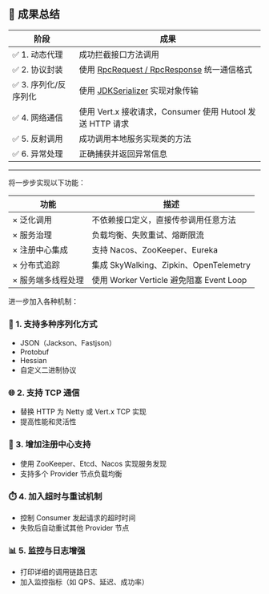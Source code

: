 

## 🎁 成果总结

| 阶段 | 成果 |
|------|------|
| ✅ 1. 动态代理 | 成功拦截接口方法调用 |
| ✅ 2. 协议封装 | 使用 [RpcRequest / RpcResponse](file://C:\Idea_proj\zyz_web_project\zzzRPCsiuuuuu\zzzRPC-simple\src\main\java\com\zyzz\model) 统一通信格式 |
| ✅ 3. 序列化/反序列化 | 使用 [JDKSerializer](file://C:\Idea_proj\zyz_web_project\zzzRPCsiuuuuu\zzzRPC-simple\src\main\java\com\zyzz\serializer\JDKSerializer.java#L6-L46) 实现对象传输 |
| ✅ 4. 网络通信 | 使用 Vert.x 接收请求，Consumer 使用 Hutool 发送 HTTP 请求 |
| ✅ 5. 反射调用 | 成功调用本地服务实现类的方法 |
| ✅ 6. 异常处理 | 正确捕获并返回异常信息 |

---

将一步步实现以下功能：

| 功能 | 描述 |
|------|------|
| × 泛化调用 | 不依赖接口定义，直接传参调用任意方法 |
| × 服务治理 | 负载均衡、失败重试、熔断限流 |
| × 注册中心集成 | 支持 Nacos、ZooKeeper、Eureka |
| × 分布式追踪 | 集成 SkyWalking、Zipkin、OpenTelemetry |
| × 服务端多线程处理 | 使用 Worker Verticle 避免阻塞 Event Loop |

进一步加入各种机制：
### 🔧 1. 支持多种序列化方式
- JSON（Jackson、Fastjson）
- Protobuf
- Hessian
- 自定义二进制协议

### 🌐 2. 支持 TCP 通信
- 替换 HTTP 为 Netty 或 Vert.x TCP 实现
- 提高性能和灵活性

### 🔄 3. 增加注册中心支持
- 使用 ZooKeeper、Etcd、Nacos 实现服务发现
- 支持多个 Provider 节点负载均衡

### ⏱️ 4. 加入超时与重试机制
- 控制 Consumer 发起请求的超时时间
- 失败后自动重试其他 Provider 节点

### 📊 5. 监控与日志增强
- 打印详细的调用链路日志
- 加入监控指标（如 QPS、延迟、成功率）
